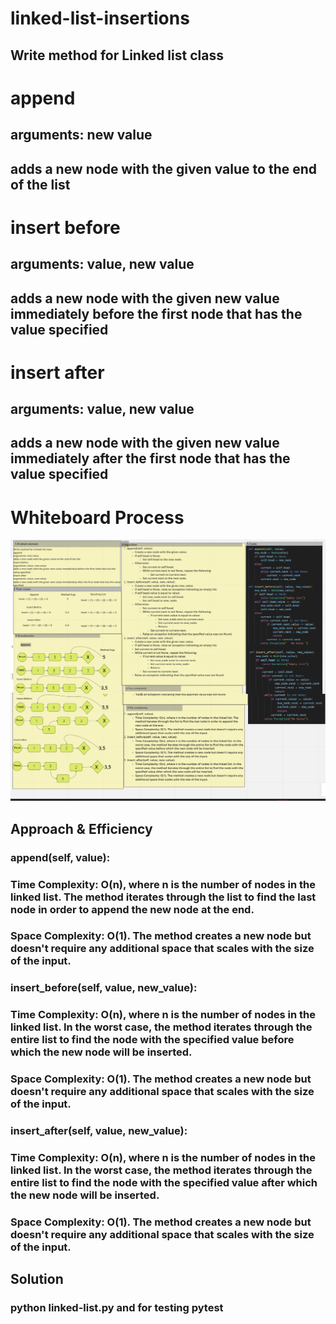 # linked-list-insertions
 
 ## Write  method for Linked list class

# append
## arguments: new value
## adds a new node with the given value to the end of the list
# insert before
## arguments: value, new value
## adds a new node with the given new value immediately before the first node that has the value specified
# insert after
## arguments: value, new value
## adds a new node with the given new value immediately after the first node that has the value specified
# Whiteboard Process
!['Whitebord'](image.png)

## Approach & Efficiency
### append(self, value):
### Time Complexity: O(n), where n is the number of nodes in the linked list. The method iterates through the list to find the last node in order to append the new node at the end.
### Space Complexity: O(1). The method creates a new node but doesn't require any additional space that scales with the size of the input.
### insert_before(self, value, new_value):
### Time Complexity: O(n), where n is the number of nodes in the linked list. In the worst case, the method iterates through the entire list to find the node with the specified value before which the new node will be inserted.
### Space Complexity: O(1). The method creates a new node but doesn't require any additional space that scales with the size of the input.
### insert_after(self, value, new_value):
### Time Complexity: O(n), where n is the number of nodes in the linked list. In the worst case, the method iterates through the entire list to find the node with the specified value after which the new node will be inserted.
### Space Complexity: O(1). The method creates a new node but doesn't require any additional space that scales with the size of the input.
## Solution
 
 ### python linked-list.py  and for testing pytest